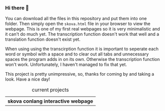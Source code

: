 

### Hi there 👋
You can download all the files in this repository and put them into one folder. Then simply open the `skova.html` file in your browser to view the webpage. 
This is one of my first real webpages so it is very minimalistic and it can't do much yet. The transcription function doesn't work that well and a translation function doesn't exist yet.

When using using the transcirption function it is important to seperate each word or symbol with a space and to clear out all tabs and unnecessary spaces the program adds in on its own. Otherwise the transcription function won't work. Unfortunately, I haven't managed to fix that yet. 

This project is pretty unimpressive, so, thanks for coming by and taking a look. Have a nice day!
<table>
  <caption>current projects</caption>
  <tr>
     <th>skova conlang interactive webpage</th>
  </tr>
</table>

<!--
**Moschka/moschka** is a ✨ _special_ ✨ repository because its `README.md` (this file) appears on your GitHub profile.

Here are some ideas to get you started:

- 🔭 I’m currently working on ...
- 🌱 I’m currently learning ...
- 👯 I’m looking to collaborate on ...
- 🤔 I’m looking for help with ...
- 💬 Ask me about ...
- 📫 How to reach me: ...
- 😄 Pronouns: ...
- ⚡ Fun fact: ...
-->
